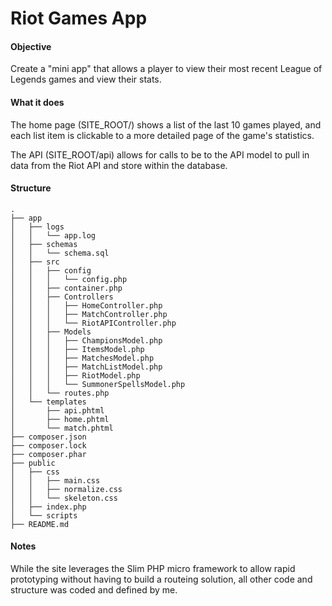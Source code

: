 # Riot Games App

#### Objective
Create a "mini app" that allows a player to view their most recent League of Legends games and view their stats.

#### What it does
The home page (SITE_ROOT/) shows a list of the last 10 games played, and each list item is clickable to a more detailed page of the game's statistics.

The API (SITE_ROOT/api) allows for calls to be to the API model to pull in data from the Riot API and store within the database.

#### Structure
```
.
├── app
│   ├── logs
│   │   └── app.log
│   ├── schemas
│   │   └── schema.sql
│   ├── src
│   │   ├── config
│   │   │   └── config.php
│   │   ├── container.php
│   │   ├── Controllers
│   │   │   ├── HomeController.php
│   │   │   ├── MatchController.php
│   │   │   └── RiotAPIController.php
│   │   ├── Models
│   │   │   ├── ChampionsModel.php
│   │   │   ├── ItemsModel.php
│   │   │   ├── MatchesModel.php
│   │   │   ├── MatchListModel.php
│   │   │   ├── RiotModel.php
│   │   │   └── SummonerSpellsModel.php
│   │   └── routes.php
│   └── templates
│       ├── api.phtml
│       ├── home.phtml
│       └── match.phtml
├── composer.json
├── composer.lock
├── composer.phar
├── public
│   ├── css
│   │   ├── main.css
│   │   ├── normalize.css
│   │   └── skeleton.css
│   ├── index.php
│   └── scripts
├── README.md

```

#### Notes
While the site leverages the Slim PHP micro framework to allow rapid prototyping without having to build a routeing solution, all other code and structure was coded and defined by me.
